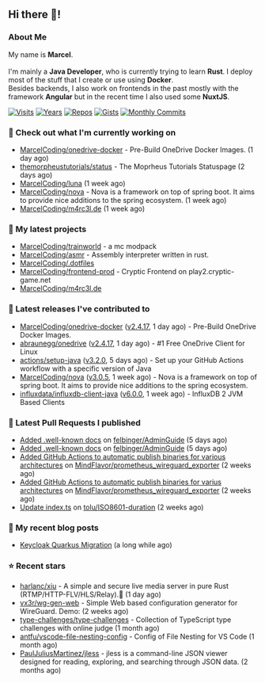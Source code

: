 ## Hi there 👋!




### About Me

My name is **Marcel**.
<br><br>
I'm mainly a **Java Developer**, who is currently trying to learn **Rust**. I deploy most of the stuff that I create or use using **Docker**.
<br>
Besides backends, I also work on frontends in the past mostly with the framework **Angular** but in the recent time I also used some **NuxtJS**. 

[![Visits](https://badges.pufler.dev/visits/MarcelCoding/MarcelCoding?style=flat-square&color=black&logo=github)](https://github.com/MarcelCoding)
[![Years](https://badges.pufler.dev/years/MarcelCoding?style=flat-square&color=black&logo=github)](https://github.com/MarcelCoding)
[![Repos](https://badges.pufler.dev/repos/MarcelCoding?style=flat-square&color=black&logo=github)](https://github.com/MarcelCoding?tab=repositories)
[![Gists](https://badges.pufler.dev/gists/MarcelCoding?style=flat-square&color=black&logo=github)](https://gist.github.com/MarcelCoding)
[![Monthly Commits](https://badges.pufler.dev/commits/monthly/MarcelCoding?style=flat-square&color=black&logo=github)](https://github.com/MarcelCoding)

### 👷 Check out what I'm currently working on

- [MarcelCoding/onedrive-docker](https://github.com/MarcelCoding/onedrive-docker) - Pre-Build OneDrive Docker Images. (1 day ago)
- [themorpheustutorials/status](https://github.com/themorpheustutorials/status) - The Moprheus Tutorials Statuspage (2 days ago)
- [MarcelCoding/luna](https://github.com/MarcelCoding/luna) (1 week ago)
- [MarcelCoding/nova](https://github.com/MarcelCoding/nova) - Nova is a framework on top of spring boot. It aims to provide nice additions to the spring ecosystem. (1 week ago)
- [MarcelCoding/m4rc3l.de](https://github.com/MarcelCoding/m4rc3l.de) (1 week ago)

### 🌱 My latest projects

- [MarcelCoding/trainworld](https://github.com/MarcelCoding/trainworld) - a mc modpack
- [MarcelCoding/asmr](https://github.com/MarcelCoding/asmr) - Assembly interpreter written in rust.
- [MarcelCoding/.dotfiles](https://github.com/MarcelCoding/.dotfiles)
- [MarcelCoding/frontend-prod](https://github.com/MarcelCoding/frontend-prod) - Cryptic Frontend on play2.cryptic-game.net
- [MarcelCoding/m4rc3l.de](https://github.com/MarcelCoding/m4rc3l.de)

### 🔭 Latest releases I've contributed to

- [MarcelCoding/onedrive-docker](https://github.com/MarcelCoding/onedrive-docker) ([v2.4.17](https://github.com/MarcelCoding/onedrive-docker/releases/tag/v2.4.17), 1 day ago) - Pre-Build OneDrive Docker Images.
- [abraunegg/onedrive](https://github.com/abraunegg/onedrive) ([v2.4.17](https://github.com/abraunegg/onedrive/releases/tag/v2.4.17), 1 day ago) - #1 Free OneDrive Client for Linux
- [actions/setup-java](https://github.com/actions/setup-java) ([v3.2.0](https://github.com/actions/setup-java/releases/tag/v3.2.0), 5 days ago) - Set up your GitHub Actions workflow with a specific version of Java
- [MarcelCoding/nova](https://github.com/MarcelCoding/nova) ([v3.0.5](https://github.com/MarcelCoding/nova/releases/tag/v3.0.5), 1 week ago) - Nova is a framework on top of spring boot. It aims to provide nice additions to the spring ecosystem.
- [influxdata/influxdb-client-java](https://github.com/influxdata/influxdb-client-java) ([v6.0.0](https://github.com/influxdata/influxdb-client-java/releases/tag/v6.0.0), 1 week ago) - InfluxDB 2 JVM Based Clients

### 🔨 Latest Pull Requests I published

- [Added .well-known docs](https://github.com/felbinger/AdminGuide/pull/68) on [felbinger/AdminGuide](https://github.com/felbinger/AdminGuide) (5 days ago)
- [Added .well-known docs](https://github.com/felbinger/AdminGuide/pull/67) on [felbinger/AdminGuide](https://github.com/felbinger/AdminGuide) (5 days ago)
- [Added GitHub Actions to automatic publish binaries for various architectures](https://github.com/MindFlavor/prometheus_wireguard_exporter/pull/95) on [MindFlavor/prometheus_wireguard_exporter](https://github.com/MindFlavor/prometheus_wireguard_exporter) (2 weeks ago)
- [Added GitHub Actions to automatic publish binaries for varius architectures](https://github.com/MindFlavor/prometheus_wireguard_exporter/pull/94) on [MindFlavor/prometheus_wireguard_exporter](https://github.com/MindFlavor/prometheus_wireguard_exporter) (2 weeks ago)
- [Update index.ts](https://github.com/tolu/ISO8601-duration/pull/29) on [tolu/ISO8601-duration](https://github.com/tolu/ISO8601-duration) (2 weeks ago)

### 📜 My recent blog posts

- [Keycloak Quarkus Migration](https://m4rc3l.de/blog/keycloak-quarkus-migration) (a long while ago)

### ⭐ Recent stars

- [harlanc/xiu](https://github.com/harlanc/xiu) - A simple and secure live media server in pure Rust (RTMP/HTTP-FLV/HLS/Relay).🦀 (1 day ago)
- [vx3r/wg-gen-web](https://github.com/vx3r/wg-gen-web) - Simple Web based configuration generator for WireGuard. Demo: (2 weeks ago)
- [type-challenges/type-challenges](https://github.com/type-challenges/type-challenges) - Collection of TypeScript type challenges with online judge (1 month ago)
- [antfu/vscode-file-nesting-config](https://github.com/antfu/vscode-file-nesting-config) - Config of File Nesting for VS Code (1 month ago)
- [PaulJuliusMartinez/jless](https://github.com/PaulJuliusMartinez/jless) - jless is a command-line JSON viewer designed for reading, exploring, and searching through JSON data. (2 months ago)
